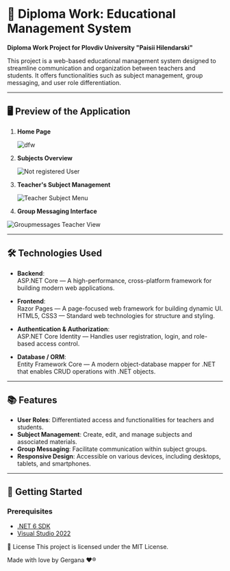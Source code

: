 # 📘 Diploma Work: Educational Management System

**Diploma Work Project for Plovdiv University "Paisii Hilendarski"**

This project is a web-based educational management system designed to streamline communication and organization between teachers and students. It offers functionalities such as subject management, group messaging, and user role differentiation.

---

## 🖥️ Preview of the Application

1. **Home Page**

   ![dfw](https://github.com/Geritychina/Diploma-work/assets/47117203/e0f4a449-54d0-4977-bacd-503f68a880c8)

3. **Subjects Overview**

   ![Not registered User](https://github.com/Geritychina/Diploma-work/assets/47117203/6403aee4-363f-4765-bb9b-3dbf559768da)

4. **Teacher's Subject Management**

   ![Teacher Subject Menu](https://github.com/Geritychina/Diploma-work/assets/47117203/f53e6d7a-2725-4e78-b3ec-aacac3393b0e)

5. **Group Messaging Interface**

  ![Groupmessages Teacher View](https://github.com/Geritychina/Diploma-work/assets/47117203/7a9da020-d4df-463e-9ff8-b19c7d20871e)

---

## 🛠️ Technologies Used

- **Backend**:  
  ASP.NET Core — A high-performance, cross-platform framework for building modern web applications.

- **Frontend**:  
  Razor Pages — A page-focused web framework for building dynamic UI.  
  HTML5, CSS3 — Standard web technologies for structure and styling.

- **Authentication & Authorization**:  
  ASP.NET Core Identity — Handles user registration, login, and role-based access control.

- **Database / ORM**:  
  Entity Framework Core — A modern object-database mapper for .NET that enables CRUD operations with .NET objects.

---

## 📚 Features

- **User Roles**: Differentiated access and functionalities for teachers and students.
- **Subject Management**: Create, edit, and manage subjects and associated materials.
- **Group Messaging**: Facilitate communication within subject groups.
- **Responsive Design**: Accessible on various devices, including desktops, tablets, and smartphones.

---

## 🚀 Getting Started

### Prerequisites

- [.NET 6 SDK](https://dotnet.microsoft.com/en-us/download/dotnet/6.0)
- [Visual Studio 2022](https://visualstudio.microsoft.com/vs/)

📄 License
This project is licensed under the MIT License.

Made with love by Gergana ❤®
